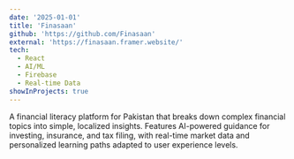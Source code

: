 ```yaml
---
date: '2025-01-01'
title: 'Finasaan'
github: 'https://github.com/Finasaan'
external: 'https://finasaan.framer.website/'
tech:
  - React
  - AI/ML
  - Firebase
  - Real-time Data
showInProjects: true
---
```


A financial literacy platform for Pakistan that breaks down complex financial topics into simple, localized insights. Features AI-powered guidance for investing, insurance, and tax filing, with real-time market data and personalized learning paths adapted to user experience levels.

